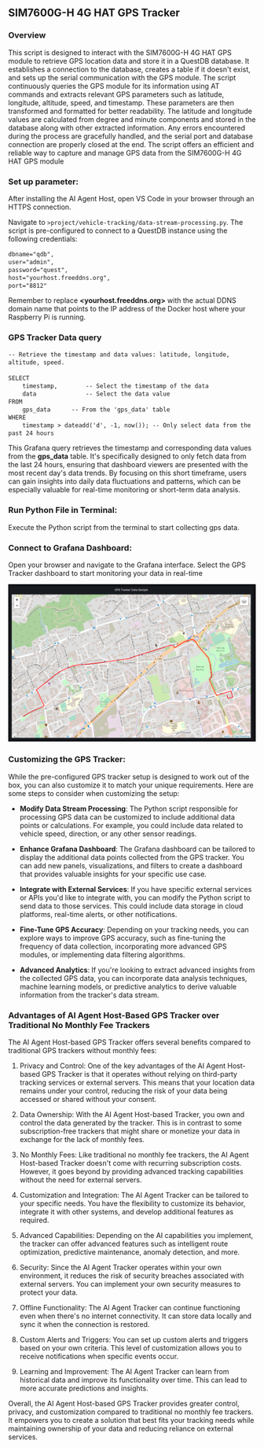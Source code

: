## SIM7600G-H 4G HAT GPS Tracker

### Overview

This script is designed to interact with the SIM7600G-H 4G HAT GPS module to retrieve GPS location data and store it in a QuestDB database. It establishes a connection to the database, creates a table if it doesn't exist, and sets up the serial communication with the GPS module. The script continuously queries the GPS module for its information using AT commands and extracts relevant GPS parameters such as latitude, longitude, altitude, speed, and timestamp. These parameters are then transformed and formatted for better readability. The latitude and longitude values are calculated from degree and minute components and stored in the database along with other extracted information. Any errors encountered during the process are gracefully handled, and the serial port and database connection are properly closed at the end. The script offers an efficient and reliable way to capture and manage GPS data from the SIM7600G-H 4G HAT GPS module

###  Set up parameter:

After installing the AI Agent Host, open VS Code in your browser through an HTTPS connection. 

Navigate to `>project/vehicle-tracking/data-stream-processing.py`.
The script is pre-configured to connect to a QuestDB instance using the following credentials:

```
dbname="qdb",
user="admin",
password="quest",
host="yourhost.freeddns.org",
port="8812"
```

Remember to replace **<yourhost.freeddns.org>** with the actual DDNS domain name that points to the IP address of the Docker host where your Raspberry Pi is running.

### GPS Tracker Data query

```
-- Retrieve the timestamp and data values: latitude, longitude, altitude, speed.

SELECT
    timestamp,        -- Select the timestamp of the data
    data              -- Select the data value
FROM  
    gps_data      -- From the 'gps_data' table
WHERE 
    timestamp > dateadd('d', -1, now()); -- Only select data from the past 24 hours

```

This Grafana query retrieves the timestamp and corresponding data values from the **gps_data** table. It's specifically designed to only fetch data from the last 24 hours, ensuring that dashboard viewers are presented with the most recent day's data trends. By focusing on this short timeframe, users can gain insights into daily data fluctuations and patterns, which can be especially valuable for real-time monitoring or short-term data analysis.



### Run Python File in Terminal:
Execute the Python script from the terminal to start collecting gps data.


### Connect to Grafana Dashboard:
Open your browser and navigate to the Grafana interface. Select the GPS Tracker dashboard to start monitoring your data in real-time



![GPS Tracker Dashboard](./gps_tracker_dashboard.png)


### Customizing the GPS Tracker:

While the pre-configured GPS tracker setup is designed to work out of the box, you can also customize it to match your unique requirements. Here are some steps to consider when customizing the setup:

- **Modify Data Stream Processing**: The Python script responsible for processing GPS data can be customized to include additional data points or calculations. For example, you could include data related to vehicle speed, direction, or any other sensor readings.

- **Enhance Grafana Dashboard**: The Grafana dashboard can be tailored to display the additional data points collected from the GPS tracker. You can add new panels, visualizations, and filters to create a dashboard that provides valuable insights for your specific use case.

- **Integrate with External Services**: If you have specific external services or APIs you'd like to integrate with, you can modify the Python script to send data to those services. This could include data storage in cloud platforms, real-time alerts, or other notifications.

- **Fine-Tune GPS Accuracy**: Depending on your tracking needs, you can explore ways to improve GPS accuracy, such as fine-tuning the frequency of data collection, incorporating more advanced GPS modules, or implementing data filtering algorithms.

- **Advanced Analytics**: If you're looking to extract advanced insights from the collected GPS data, you can incorporate data analysis techniques, machine learning models, or predictive analytics to derive valuable information from the tracker's data stream.

### Advantages of AI Agent Host-Based GPS Tracker over Traditional No Monthly Fee Trackers

The AI Agent Host-based GPS Tracker offers several benefits compared to traditional GPS trackers without monthly fees:

1. Privacy and Control: One of the key advantages of the AI Agent Host-based GPS Tracker is that it operates without relying on third-party tracking services or external servers. This means that your location data remains under your control, reducing the risk of your data being accessed or shared without your consent.

2. Data Ownership: With the AI Agent Host-based Tracker, you own and control the data generated by the tracker. This is in contrast to some subscription-free trackers that might share or monetize your data in exchange for the lack of monthly fees.

3. No Monthly Fees: Like traditional no monthly fee trackers, the AI Agent Host-based Tracker doesn't come with recurring subscription costs. However, it goes beyond by providing advanced tracking capabilities without the need for external servers.

4. Customization and Integration: The AI Agent Tracker can be tailored to your specific needs. You have the flexibility to customize its behavior, integrate it with other systems, and develop additional features as required.

5. Advanced Capabilities: Depending on the AI capabilities you implement, the tracker can offer advanced features such as intelligent route optimization, predictive maintenance, anomaly detection, and more.

6. Security: Since the AI Agent Tracker operates within your own environment, it reduces the risk of security breaches associated with external servers. You can implement your own security measures to protect your data.

7. Offline Functionality: The AI Agent Tracker can continue functioning even when there's no internet connectivity. It can store data locally and sync it when the connection is restored.

8. Custom Alerts and Triggers: You can set up custom alerts and triggers based on your own criteria. This level of customization allows you to receive notifications when specific events occur.

9. Learning and Improvement: The AI Agent Tracker can learn from historical data and improve its functionality over time. This can lead to more accurate predictions and insights.

Overall, the AI Agent Host-based GPS Tracker provides greater control, privacy, and customization compared to traditional no monthly fee trackers. It empowers you to create a solution that best fits your tracking needs while maintaining ownership of your data and reducing reliance on external services.